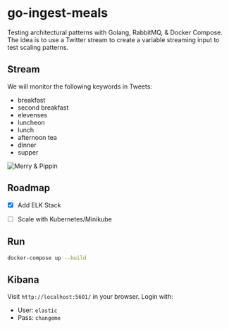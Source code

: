 # go-ingest-meals

Testing architectural patterns with Golang, RabbitMQ, & Docker Compose.
The idea is to use a Twitter stream to create a variable streaming input to test scaling patterns.

## Stream
We will monitor the following keywords in Tweets:

- breakfast
- second breakfast
- elevenses
- luncheon
- lunch
- afternoon tea
- dinner
- supper


![Merry & Pippin](https://i.imgflip.com/7a9b3.jpg?a438885)
&nbsp;

## Roadmap

- [x] Add ELK Stack

- [ ] Scale with Kubernetes/Minikube


## Run

```bash
docker-compose up --build
```

## Kibana

Visit `http://localhost:5601/` in your browser. Login with:
- User: `elastic`
- Pass: `changeme`
